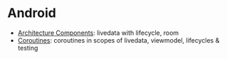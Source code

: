 # Android

- [Architecture Components](https://www.youtube.com/watch?v=FrteWKKVyzI): livedata with lifecycle, room
- [Coroutines](https://www.youtube.com/watch?v=BOHK_w09pVA): coroutines in scopes of livedata, viewmodel, lifecycles & testing
